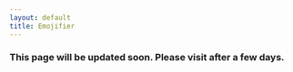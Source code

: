 ```yaml
---
layout: default
title: Emojifier
---
```


### This page will be updated soon. Please visit after a few days.